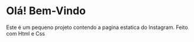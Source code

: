 <!DOCTYPE html>
<html>
<head>
	
</head>
<body>	
	<h1>Olá! Bem-Vindo</h1>
	<p>Este é um pequeno projeto contendo a pagina estatica do Instagram. Feito com Html e Css
	</p>
</body>
</html>

